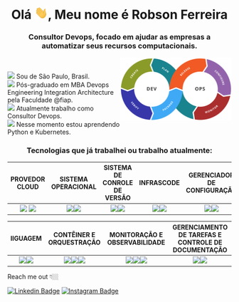<h1 align="center">Olá <img src="https://raw.githubusercontent.com/robson-devops/robson-devops/master/image/hi.gif" width="30px">, Meu nome é Robson Ferreira</h1>
<h3 align="center">Consultor Devops, focado em ajudar as empresas a automatizar seus recursos computacionais.</h3>
<img align="right" width="250" alt="GIF" src="https://raw.githubusercontent.com/robson-devops/robson-devops/master/image/imagecicd.png"/>
<br>

<p>
<img width="20" src="https://emojipedia-us.s3.dualstack.us-west-1.amazonaws.com/thumbs/160/openmoji/213/flag-for-brazil_1f1e7-1f1f7.png"/>
Sou de São Paulo, Brasil.
  <br/>
<img width="20" src="https://emojipedia-us.s3.dualstack.us-west-1.amazonaws.com/thumbs/160/openmoji/292/scroll_1f4dc.png"/>
Pós-graduado em MBA Devops Engineering Integration Architecture pela Faculdade @fiap.
  <br/>
<img width="20" src="https://emojipedia-us.s3.dualstack.us-west-1.amazonaws.com/thumbs/120/emojidex/112/male-technologist-type-5_1f468-1f3fe-200d-1f4bb.png"/>
Atualmente trabalho como Consultor Devops.
  <br/>
  <img width="20" src="https://emojipedia-us.s3.dualstack.us-west-1.amazonaws.com/thumbs/120/facebook/230/books_1f4da.png"/>
Nesse momento estou aprendendo Python e Kubernetes.
  <br/>
  <p>
 <h3 align="center">Tecnologias que já trabalhei ou trabalho atualmente:</h3>
  
|PROVEDOR CLOUD|SISTEMA OPERACIONAL|SISTEMA DE CONROLE DE VERSÃO|INFRASCODE|GERENCIADOR DE CONFIGURAÇÃO
|:---------:|:-------------:|:-------------------:|:-------------------:|:-------------------:
|<code><img height="30" src="https://img.icons8.com/color/452/amazon-web-services.png"></code> <code><img height="30" src="https://cdn1.iconfinder.com/data/icons/google-s-logo/150/Google_Icons-18-128.png"></code> |<code><img height="30" src="https://upload.wikimedia.org/wikipedia/commons/thumb/3/35/Tux.svg/1200px-Tux.svg.png"></code><code><img height="30" src="https://cdn1.iconfinder.com/data/icons/logotypes/32/windows-128.png"></code>|<code><img height="30" src="https://cdn3.iconfinder.com/data/icons/social-media-2169/24/social_media_social_media_logo_git-128.png"></code><code><img height="30" src="https://cdn4.iconfinder.com/data/icons/logos-and-brands/512/144_Gitlab_logo_logos-128.png"></code>|<code><img height="30" src="https://www.terraform.io/assets/images/og-image-8b3e4f7d.png"></code><code><img height="30" src="https://cdn2.iconfinder.com/data/icons/amazon-aws-stencils/100/Deployment__Management_copy_AWS_CloudFormation-128.png"></code>|<code><img height="30" src="https://assets.able.bio/media/skills/logos/ansible-logo.png"></code><code><img height="30" src="https://upload.wikimedia.org/wikipedia/commons/thumb/9/97/Puppet_boxes_logo.svg/150px-Puppet_boxes_logo.svg.png"></code>

|lIGUAGEM|CONTÊINER E ORQUESTRAÇÃO|MONITORAÇÃO E OBSERVABILIDADE|GERENCIAMENTO DE TAREFAS E CONTROLE DE DOCUMENTAÇÃO
|:---------:|:-------------:|:-------------------:|:-------------------:
|<code><img height="30" src="https://cdn3.iconfinder.com/data/icons/logos-and-brands-adobe/512/267_Python-512.png"></code><code><img height="30" src="https://cdn4.iconfinder.com/data/icons/proglyphs-computers-and-development/512/Terminal-128.png"></code>|<code><img height="35" src="https://www.docker.com/sites/default/files/d8/styles/role_icon/public/2019-07/Moby-logo.png"></code><code><img height="35" src="https://cdn2.iconfinder.com/data/icons/mixd/512/16_kubernetes-128.png"></code><code><img height="35" src="https://symbols.getvecta.com/stencil_73/86_amazon-ecs-icon.696f6c6070.svg"></code>|<code><img height="35" src="https://cdn.iconscout.com/icon/free/png-512/prometheus-282488.png"></code><code><img height="35" src="https://pics.freeicons.io/uploads/icons/png/8135670941548141941-512.png"></code><code><img height="35" src="https://storage.googleapis.com/appconfig-media/appconfig-content/uploads/2016/05/splunk-app-logo1.png"></code>|<code><img height="35" src="https://cdn1.iconfinder.com/data/icons/designer-skills/128/jira-128.png"></code><code><img height="35" src="https://luna1.co/9e2fa8.png"></code>

Reach me out 👇🏼

[![Linkedin Badge](https://img.shields.io/badge/-LinkedIn-blue?style=flat-square&logo=Linkedin&logoColor=white&link=https://www.linkedin.com/in/robson-ferreira-154121163/)](https://www.linkedin.com/in/robson-ferreira-154121163/) [![Instagram Badge](https://img.shields.io/badge/-Instagram-violet?style=flat-square&logo=Instagram&logoColor=white&link=https://www.instagram.com/robsonferreira.82/)](https://www.instagram.com/robsonferreira.82)








